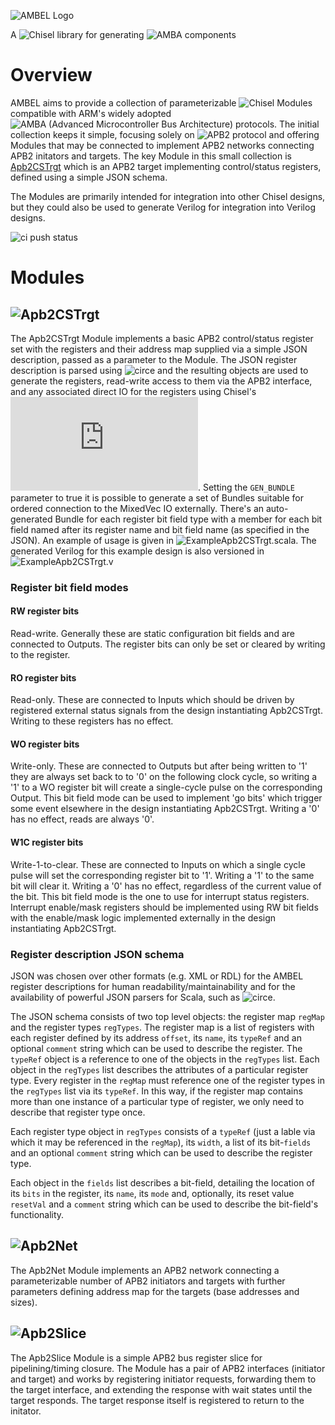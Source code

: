 ![AMBEL Logo](docs/AMBEL.png)

A ![Chisel](https://github.com/chipsalliance/chisel3) library for generating ![AMBA](https://developer.arm.com/architectures/system-architectures/amba) components

# Overview
AMBEL aims to provide a collection of parameterizable ![Chisel](https://github.com/chipsalliance/chisel3) Modules compatible with ARM's widely adopted ![AMBA (Advanced Microcontroller Bus Architecture)](https://developer.arm.com/architectures/system-architectures/amba) protocols. The initial collection keeps it simple, focusing solely on ![APB2](https://developer.arm.com/documentation/ihi0011/a/AMBA-APB) protocol and offering Modules that may be connected to implement APB2 networks connecting APB2 initators and targets. The key Module in this small collection is [Apb2CSTrgt](src/main/scala/Apb2CSTrgt.scala) which is an APB2 target implementing control/status registers, defined using a simple JSON schema.

The Modules are primarily intended for integration into other Chisel designs, but they could also be used to generate Verilog for integration into Verilog designs.

![ci push status](https://github.com/richmorj/ambel/actions/workflows/ci.yml/badge.svg?event=push)

# Modules

## ![Apb2CSTrgt](src/main/scala/Apb2CSTrgt.scala)
The Apb2CSTrgt Module implements a basic APB2 control/status register set with the registers and their address map supplied via a simple JSON description, passed as a parameter to the Module. The JSON register description is parsed using ![circe](https://github.com/circe/circe) and the resulting objects are used to generate the registers, read-write access to them via the APB2 interface, and any associated direct IO for the registers using Chisel's ![MixedVec](https://www.chisel-lang.org/api/latest/chisel3/util/MixedVec.html). Setting the `GEN_BUNDLE` parameter to true it is possible to generate a set of Bundles suitable for ordered connection to the MixedVec IO externally. There's an auto-generated Bundle for each register bit field type with a member for each bit field named after its register name and bit field name (as specified in the JSON). An example of usage is given in ![ExampleApb2CSTrgt.scala](src/main/scala/examples/ExampleApb2CSTrgt.scala). The generated Verilog for this example design is also versioned in ![ExampleApb2CSTrgt.v](src/main/verilog/examples/ExampleApb2CSTrgt.v)

### Register bit field modes

#### RW register bits
Read-write. Generally these are static configuration bit fields and are connected to Outputs. The register bits can only be set or cleared by writing to the register.

#### RO register bits
Read-only. These are connected to Inputs which should be driven by registered external status signals from the design instantiating Apb2CSTrgt. Writing to these registers has no effect.

#### WO register bits
Write-only. These are connected to Outputs but after being written to '1' they are always set back to to '0' on the following clock cycle, so writing a '1' to a WO register bit will create a single-cycle pulse on the corresponding Output. This bit field mode can be used to implement 'go bits' which trigger some event elsewhere in the design instantiating Apb2CSTrgt.  Writing a '0' has no effect, reads are always '0'.

#### W1C register bits
Write-1-to-clear. These are connected to Inputs on which a single cycle pulse will set the corresponding register bit to '1'. Writing a '1' to the same bit will clear it. Writing a '0' has no effect, regardless of the current value of the bit. This bit field mode is the one to use for interrupt status registers. Interrupt enable/mask registers should be implemented using RW bit fields with the enable/mask logic implemented externally in the design instantiating Apb2CSTrgt.

### Register description JSON schema
JSON was chosen over other formats (e.g. XML or RDL) for the AMBEL register descriptions for human readability/maintainability and for the availability of powerful JSON parsers for Scala, such as ![circe](https://github.com/circe/circe).

The JSON schema consists of two top level objects: the register map `regMap` and the register types `regTypes`. The register map is a list of registers with each register defined by its address `offset`, its `name`, its `typeRef` and an optional `comment` string which can be used to describe the register. The `typeRef` object is a reference to one of the objects in the `regTypes` list. Each object in the `regTypes` list describes the attributes of a particular register type. Every register in the `regMap` must reference one of the register types in the `regTypes` list via its `typeRef`. In this way, if the register map contains more than one instance of a particular type of register, we only need to describe that register type once.

Each register type object in `regTypes` consists of a `typeRef` (just a lable via which it may be referenced in the `regMap`), its `width`, a list of its bit-`fields` and an optional `comment` string which can be used to describe the register type.

Each object in the `fields` list describes a bit-field, detailing the location of its `bits` in the register, its `name`, its `mode` and, optionally, its reset value `resetVal` and a `comment` string which can be used to describe the bit-field's functionality.

## ![Apb2Net](src/main/scala/Apb2Net.scala)
The Apb2Net Module implements an APB2 network connecting a parameterizable number of APB2 initiators and targets with further parameters defining address map for the  targets (base addresses and sizes). 

## ![Apb2Slice](src/main/scala/Apb2Slice.scala)
The Apb2Slice Module is a simple APB2 bus register slice for pipelining/timing closure. The Module has a pair of APB2 interfaces (initiator and target) and works by registering initiator requests, forwarding them to the target interface, and extending the response with wait states until the target responds. The target response itself is registered to return to the initator. 
